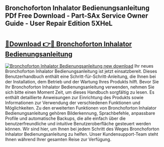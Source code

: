 ## Bronchoforton Inhalator Bedienungsanleitung PDf Free Download - Part-SAx Service Owner Guide - User Repair Edition 5XHeL

# <h2><a href="http://df3c6m.blite.top/?on=Bronchoforton+Inhalator+Bedienungsanleitung">🔗Download 👉🔴 Bronchoforton Inhalator Bedienungsanleitung</a></h2>

[![Bronchoforton Inhalator Bedienungsanleitung new download](https://i.imgur.com/lujVjoI.png)](http://df3c6m.blite.top/?on=Bronchoforton+Inhalator+Bedienungsanleitung)
Ihr neues Bronchoforton Inhalator Bedienungsanleitung ist jetzt einsatzbereit. Dieses Benutzerhandbuch enthält eine Schritt-für-Schritt-Anleitung, die Ihnen bei der Installation, dem Betrieb und der Wartung Ihres Produkts hilft. Bevor Sie Ihr Bronchoforton Inhalator Bedienungsanleitung verwenden, nehmen Sie sich bitte einen Moment Zeit, um dieses Handbuch sorgfältig zu lesen. Es enthält detaillierte Anweisungen zur Einrichtung des Produkts sowie Informationen zur Verwendung der verschiedenen Funktionen und Möglichkeiten. Zu den erweiterten Funktionen von Bronchoforton Inhalator Bedienungsanleitung gehören Bilderkennung, Sprachbefehle, anpassbare Profile und automatische Backups, die alle einfach über die benutzerfreundliche und intuitive Benutzeroberfläche gesteuert werden können. Wir sind hier, um Ihnen bei jedem Schritt des Weges Bronchoforton Inhalator Bedienungsanleitung zu helfen. Unser Kundensupport-Team steht Ihnen während Ihrer gesamten Reise zur Verfügung.
